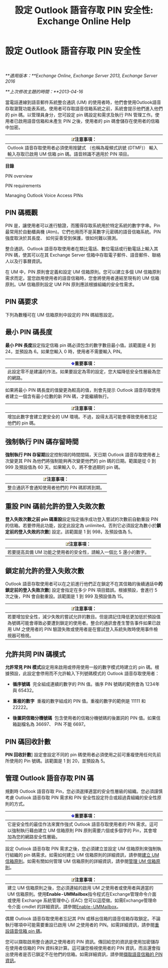 ﻿---
title: '設定 Outlook 語音存取 PIN 安全性: Exchange Online Help'
TOCTitle: 設定 Outlook 語音存取 PIN 安全性
ms:assetid: ef6d9151-d333-4f52-9338-273f7a291e54
ms:mtpsurl: https://technet.microsoft.com/zh-tw/library/Bb125162(v=EXCHG.150)
ms:contentKeyID: 50554079
ms.date: 05/23/2018
mtps_version: v=EXCHG.150
ms.translationtype: MT
---

# 設定 Outlook 語音存取 PIN 安全性

 

_**適用版本：**Exchange Online, Exchange Server 2013, Exchange Server 2016_

_**上次修改主題的時間：**2013-04-16_

當電話連線到語音郵件系統整合通訊 (UM) 的使用者時，他們會使用Outlook語音存取瀏覽功能表系統。使用者可存取語音信箱系統之前，系統會提示他們進入他們的 pin 碼。以管理員身分，您可設定 pin 碼設定和需求及執行 PIN 管理工作。使用者已啟用語音信箱和未產生 PIN 之後，使用者的 pin 碼會儲存在使用者的信箱中加密。

<table>
<thead>
<tr class="header">
<th><img src="images/Bb124558.note(EXCHG.150).gif" title="注意事項" alt="注意事項" />注意事項：</th>
</tr>
</thead>
<tbody>
<tr class="odd">
<td>Outlook 語音存取使用者必須使用按鍵式 （也稱為複頻式訊號 (DTMF)） 輸入輸入存取已啟用 UM 信箱 pin 碼。語音辨識不適用於 PIN 項目。</td>
</tr>
</tbody>
</table>


**目錄**

PIN overview

PIN requirements

Managing Outlook Voice Access PINs

## PIN 碼概觀

PIN 是，讓使用者可以進行驗證，而獲得存取系統用於特定系統的數字字串。Pin 最常用於自動櫃員機 (Atm)。它們也用而不是英數字元密碼的語音信箱系統。PIN 強度取決於其長度、 如何妥善受到保護，很如何難以猜測。

整合通訊、Outlook 語音存取使用者在類比電話、數位電話或行動電話上輸入其 PIN 碼，使其可以在其 Exchange Server 信箱中存取電子郵件、語音郵件、聯絡人以及行事曆資訊。

在 UM 中，PIN 原則會定義和設定 UM 信箱原則。您可以建立多個 UM 信箱原則需求而定。當您啟用使用者的語音信箱時，您會將使用者連結至現有的 UM 信箱原則。UM 信箱原則設定 UM PIN 原則應該根據組織的安全性需求。

## PIN 碼要求

下列為數種可在 UM 信箱原則中設定的 PIN 碼組態設定。

## 最小 PIN 碼長度

**最小 PIN 長度**設定指定信箱 pin 碼必須包含的數字數目最小值。該範圍是 4 到 24，並預設為 6。如果您輸入 0 時，使用者不需要輸入 PIN。

<table>
<thead>
<tr class="header">
<th><img src="images/Bb124558.important(EXCHG.150).gif" title="重要事項" alt="重要事項" />重要事項：</th>
</tr>
</thead>
<tbody>
<tr class="odd">
<td>此設定零不是建議的作法。如果要設定為零的設定，您大幅降低安全性層級為您的網路。</td>
</tr>
</tbody>
</table>


如果將最小 PIN 碼長度的值變更為較高的值，則會先提示 Outlook 語音存取使用者建立一個含有最小位數的新 PIN 碼，才能繼續執行。

<table>
<thead>
<tr class="header">
<th><img src="images/Bb124558.note(EXCHG.150).gif" title="注意事項" alt="注意事項" />注意事項：</th>
</tr>
</thead>
<tbody>
<tr class="odd">
<td>增加此數字會建立更安全的 UM 環境。不過，設得太高可能會導致使用者忘記他們的 pin 碼。</td>
</tr>
</tbody>
</table>


## 強制執行 PIN 碼存留時間

**強制執行 PIN 存留期**設定控制項的時間間隔，天日期 Outlook 語音存取使用者上次變更其 PIN 為他們將強制能夠再次變更他們的 pin 碼的日期。範圍是從 0 到 999 及預設值為 60 天。如果輸入 0，將不會過期的 pin 碼。

<table>
<thead>
<tr class="header">
<th><img src="images/Bb124558.note(EXCHG.150).gif" title="注意事項" alt="注意事項" />注意事項：</th>
</tr>
</thead>
<tbody>
<tr class="odd">
<td>整合通訊不會通知使用者他們的 PIN 碼即將到期。</td>
</tr>
</tbody>
</table>


## 重設 PIN 碼前允許的登入失敗次數

**登入失敗次數之前 pin 碼重設**設定指定循序成功登入嘗試的次數前自動重設 PIN 的信箱。若要停用此功能，設定此設定為 unlimited。否則它必須設定為數小於**鎖定前的登入失敗的次數**\] 設定。該範圍是 1 到 998，及預設值為 5。

<table>
<thead>
<tr class="header">
<th><img src="images/Bb124558.note(EXCHG.150).gif" title="注意事項" alt="注意事項" />注意事項：</th>
</tr>
</thead>
<tbody>
<tr class="odd">
<td>若要提高具備 UM 功能之使用者的安全性，請輸入一個比 5 還小的數字。</td>
</tr>
</tbody>
</table>


## 鎖定前允許的登入失敗次數

Outlook 語音存取使用者可以在之前進行他們正在鎖定不在其信箱的後續通話中**的鎖定前的登入失敗次數**\] 設定會指定在多少 PIN 項目錯誤。根據預設，會進行 5 次之後，PIN 會自動重設。該範圍是 1 到 999 及預設值為 15。

<table>
<thead>
<tr class="header">
<th><img src="images/Bb124558.note(EXCHG.150).gif" title="注意事項" alt="注意事項" />注意事項：</th>
</tr>
</thead>
<tbody>
<tr class="odd">
<td>若要增加安全性，減少失敗的嘗試允許的數目。但是請記住降低更加低於預設值為號碼可能會導致必要遭到鎖定的使用者。整合的通訊會產生警告事件如果已啟用 UM 之使用者的 PIN 驗證失敗或使用者是在嘗試登入系統失敗時使用事件檢視器可檢視。</td>
</tr>
</tbody>
</table>


## 允許共同 PIN 碼模式

**允許常見 PIN 模式**設定用來啟用或停用使用一般的數字模式時建立的 pin 碼。根據預設，此設定會停用而不允許輸入下列號碼模式的 Outlook 語音存取使用者：

  - **循序號碼**  完全組成連續的數字的 PIN 值。循序 PIN 號碼的範例會為 1234年與 65432。

  - **重複的數字**  重複的數字組成的 PIN 值。重複的數字的範例是 11111 和 22222。

  - **後置詞信箱分機號碼**  包含使用者的信箱分機號碼的後置詞的 PIN 值。如果信箱副檔名為 36697、 PIN 不能 6697。

## PIN 碼回收計數

**PIN 回收計數**\] 設定會設定不同的 pin 碼使用者必須使用之前可重複使用任何先前所使用的 Pin 號碼。該範圍是 1 到 20，並預設為 5。

## 管理 Outlook 語音存取 PIN 碼

規劃時 Outlook 語音存取 Pin，您必須選擇適當的安全性層級的組織。您必須謹慎考慮 Outlook 語音存取 PIN 需求和 PIN 安全性設定符合或超過貴組織的安全性原則的方式。

<table>
<thead>
<tr class="header">
<th><img src="images/Bb124558.important(EXCHG.150).gif" title="重要事項" alt="重要事項" />重要事項：</th>
</tr>
</thead>
<tbody>
<tr class="odd">
<td>它是安全性的最佳作法來實作強式 Outlook 語音存取使用者的 PIN 需求。這可以強制執行藉由建立 UM 信箱原則 PIN 原則需要六個或多個字的 Pin，其會增加為您的網路安全性層級。</td>
</tr>
</tbody>
</table>


設定 Outlook 語音存取 PIN 需求之後，您必須建立並設定 UM 信箱原則來強制執行組織的 pin 碼需求。如需如何建立 UM 信箱原則的詳細資訊，請參閱[建立 UM 信箱原則](create-a-um-mailbox-policy-exchange-2013-help.md)。如需有關如何管理 UM 信箱原則的詳細資訊，請參閱[管理 UM 信箱原則](manage-a-um-mailbox-policy-exchange-2013-help.md)。

<table>
<thead>
<tr class="header">
<th><img src="images/Bb124558.note(EXCHG.150).gif" title="注意事項" alt="注意事項" />注意事項：</th>
</tr>
</thead>
<tbody>
<tr class="odd">
<td>建立 UM 信箱原則之後，您必須連結的啟用 UM 之使用者或使用者與適當的 UM 信箱原則。使用<strong>Enable-UMMailbox</strong>指令程式在Exchange管理命令介面或使用 Exchange 系統管理中心 (EAC) 您可以這麼做。如需Exchange管理命令介面 cmdlet 的詳細資訊，請參閱<a href="https://technet.microsoft.com/zh-tw/library/aa998033(v=exchg.150)">Enable-UMMailbox</a>。</td>
</tr>
</tbody>
</table>


偶爾 Outlook 語音存取使用者忘記其 PIN 或移出信箱的語音信箱存取鎖定。不論執行哪項中可能需要重設已啟用 UM 之使用者的 PIN。如需詳細資訊，請參閱[重設語音信箱 pin 碼](reset-a-voice-mail-pin-exchange-2013-help.md)。

您可以擷取啟用整合通訊之使用者的 PIN 資訊。傳回給您的資訊是使用加密儲存在使用者信箱的 PIN 資料來計算。這可讓您檢視使用者的 PIN 資訊，而且還會指出使用者是否已鎖定不在他們的信箱。如需詳細資訊，請參閱[擷取語音信箱的 PIN 資訊](retrieve-voice-mail-pin-information-exchange-2013-help.md)。

